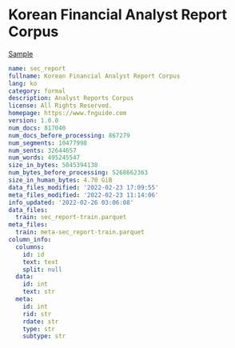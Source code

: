 # Korean Financial Analyst Report Corpus
 
[Sample](../sample/sec_report.txt)
 
<!-- MARKDOWN-AUTO-DOCS:START (CODE:src=../../../ekorpkit/resources/corpora/sec_report.yaml) -->
<!-- The below code snippet is automatically added from ../../../ekorpkit/resources/corpora/sec_report.yaml -->
```yaml
name: sec_report
fullname: Korean Financial Analyst Report Corpus
lang: ko
category: formal
description: Analyst Reports Corpus
license: All Rights Reserved.
homepage: https://www.fnguide.com
version: 1.0.0
num_docs: 817040
num_docs_before_processing: 867279
num_segments: 10477998
num_sents: 32644657
num_words: 495245547
size_in_bytes: 5045394138
num_bytes_before_processing: 5268662363
size_in_human_bytes: 4.70 GiB
data_files_modified: '2022-02-23 17:09:55'
meta_files_modified: '2022-02-23 11:14:06'
info_updated: '2022-02-26 03:06:08'
data_files:
  train: sec_report-train.parquet
meta_files:
  train: meta-sec_report-train.parquet
column_info:
  columns:
    id: id
    text: text
    split: null
  data:
    id: int
    text: str
  meta:
    id: int
    rid: str
    rdate: str
    type: str
    subtype: str
```
<!-- MARKDOWN-AUTO-DOCS:END -->
